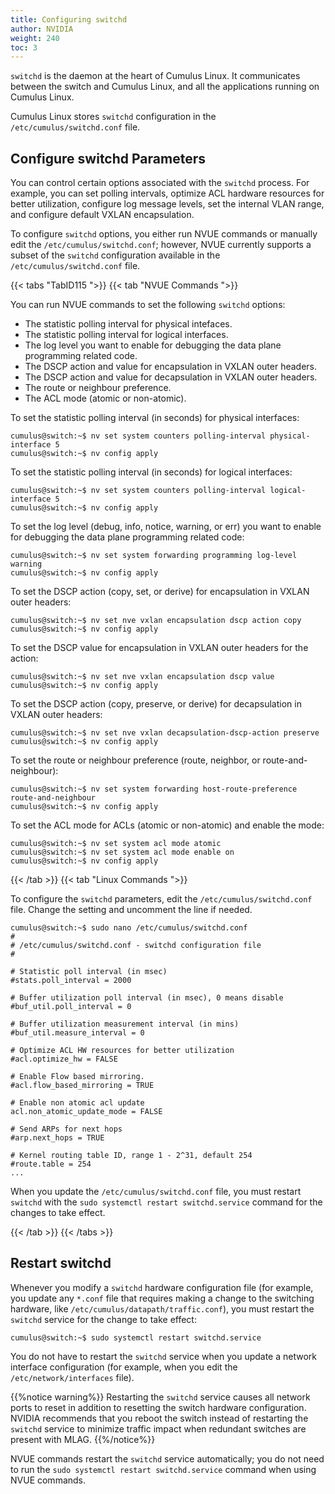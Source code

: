 ```yaml
---
title: Configuring switchd
author: NVIDIA
weight: 240
toc: 3
---
```

`switchd` is the daemon at the heart of Cumulus Linux. It communicates between the switch and Cumulus Linux, and all the applications running on Cumulus Linux.

Cumulus Linux stores `switchd` configuration in the `/etc/cumulus/switchd.conf` file.

## Configure switchd Parameters

You can control certain options associated with the `switchd` process. For example, you can set polling intervals, optimize ACL hardware resources for better utilization, configure log message levels, set the internal VLAN range, and configure default VXLAN encapsulation.

To configure `switchd` options, you either run NVUE commands or manually edit the `/etc/cumulus/switchd.conf`; however, NVUE currently supports a subset of the `switchd` configuration available in the `/etc/cumulus/switchd.conf` file.

{{< tabs "TabID115 ">}}
{{< tab "NVUE Commands ">}}

You can run NVUE commands to set the following `switchd` options:
- The statistic polling interval for physical intefaces.
- The statistic polling interval for logical interfaces.
- The log level you want to enable for debugging the data plane programming related code.
- The DSCP action and value for encapsulation in VXLAN outer headers.
- The DSCP action  and value for decapsulation in VXLAN outer headers.
- The route or neighbour preference.
- The ACL mode (atomic or non-atomic).

To set the statistic polling interval (in seconds) for physical interfaces:

```
cumulus@switch:~$ nv set system counters polling-interval physical-interface 5
cumulus@switch:~$ nv config apply
```

To set the statistic polling interval (in seconds) for logical interfaces:

```
cumulus@switch:~$ nv set system counters polling-interval logical-interface 5
cumulus@switch:~$ nv config apply
```

To set the log level (debug, info, notice, warning, or err) you want to enable for debugging the data plane programming related code:

```
cumulus@switch:~$ nv set system forwarding programming log-level warning
cumulus@switch:~$ nv config apply
```

To set the DSCP action (copy, set, or derive) for encapsulation in VXLAN outer headers:

```
cumulus@switch:~$ nv set nve vxlan encapsulation dscp action copy
cumulus@switch:~$ nv config apply
```

To set the DSCP value for encapsulation in VXLAN outer headers for the action:

```
cumulus@switch:~$ nv set nve vxlan encapsulation dscp value
cumulus@switch:~$ nv config apply
```

To set the DSCP action (copy, preserve, or derive) for decapsulation in VXLAN outer headers:

```
cumulus@switch:~$ nv set nve vxlan decapsulation-dscp-action preserve
cumulus@switch:~$ nv config apply
```

To set the route or neighbour preference (route, neighbor, or route-and-neighbour):

```
cumulus@switch:~$ nv set system forwarding host-route-preference route-and-neighbour
cumulus@switch:~$ nv config apply
```

To set the ACL mode for ACLs (atomic or non-atomic) and enable the mode:

```
cumulus@switch:~$ nv set system acl mode atomic 
cumulus@switch:~$ nv set system acl mode enable on
cumulus@switch:~$ nv config apply
```

{{< /tab >}}
{{< tab "Linux Commands ">}}

To configure the `switchd` parameters, edit the `/etc/cumulus/switchd.conf` file. Change the setting and uncomment the line if needed.

```
cumulus@switch:~$ sudo nano /etc/cumulus/switchd.conf
#
# /etc/cumulus/switchd.conf - switchd configuration file
#

# Statistic poll interval (in msec)
#stats.poll_interval = 2000

# Buffer utilization poll interval (in msec), 0 means disable
#buf_util.poll_interval = 0

# Buffer utilization measurement interval (in mins)
#buf_util.measure_interval = 0

# Optimize ACL HW resources for better utilization
#acl.optimize_hw = FALSE

# Enable Flow based mirroring.
#acl.flow_based_mirroring = TRUE

# Enable non atomic acl update
acl.non_atomic_update_mode = FALSE

# Send ARPs for next hops
#arp.next_hops = TRUE

# Kernel routing table ID, range 1 - 2^31, default 254
#route.table = 254
...
```

When you update the `/etc/cumulus/switchd.conf` file, you must restart `switchd` with the `sudo systemctl restart switchd.service` command for the changes to take effect.

{{< /tab >}}
{{< /tabs >}}

## Restart switchd

Whenever you modify a `switchd` hardware configuration file (for example, you update any `*.conf` file that requires making a change to the switching hardware, like `/etc/cumulus/datapath/traffic.conf`), you must restart the `switchd` service for the change to take effect:

```
cumulus@switch:~$ sudo systemctl restart switchd.service
```

You do not have to restart the `switchd` service when you update a network interface configuration (for example, when you edit the `/etc/network/interfaces` file).

{{%notice warning%}}
Restarting the `switchd` service causes all network ports to reset in addition to resetting the switch hardware configuration. NVIDIA recommends that you reboot the switch instead of restarting the `switchd` service to minimize traffic impact when redundant switches are present with MLAG.
{{%/notice%}}

NVUE commands restart the `switchd` service automatically; you do not need to run the `sudo systemctl restart switchd.service` command when using NVUE commands.
